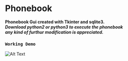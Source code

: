 # Phonebook
**Phonebook Gui created with Tkinter and sqlite3.**</br>
**_Download python2 or python3 to execute the phonebook_**</br>
**_any kind of furthur modification is appreciated._**

### `Working Demo`


![Alt Text](https://i.imgur.com/j2OUVM8.gif)


